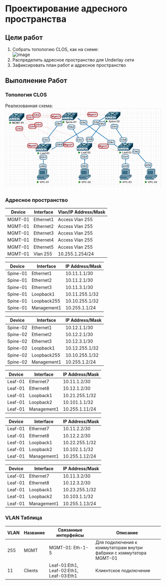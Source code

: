 # Проектирование адресного пространства

## Цели работ

1. Собрать топологию CLOS, как на схеме:\
![image](./DCScheme.avif)
2. Распределить адресное пространство для Underlay сети
3. Зафиксировать план работ и адресное пространство

## Выполнение Работ

### Топология CLOS

Реализованная схема:\
![image](./MyScheme.png)

### Адресное пространство

|Device|Interface|Vlan/IP Address/Mask|
|---|---|---|
|MGMT-01|Ethernet1|Access Vlan 255|
|MGMT-01|Ethernet2|Access Vlan 255|
|MGMT-01|Ethernet3|Access Vlan 255|
|MGMT-01|Ethernet4|Access Vlan 255|
|MGMT-01|Ethernet5|Access Vlan 255|
|MGMT-01|Vlan 255|10.255.1.254/24|

|Device|Interface|IP Address/Mask|
|---|---|---|
|Spine-01|Ethernet1|10.11.1.1/30|
|Spine-01|Ethernet2|10.11.2.1/30|
|Spine-01|Ethernet3|10.11.3.1/30|
|Spine-01|Loopback1|10.11.255.1/32|
|Spine-01|Loopback255|10.10.255.1/32|
|Spine-01|Management1|10.255.1.1/24|

|Device|Interface|IP Address/Mask|
|---|---|---|
|Spine-02|Ethernet1|10.12.1.1/30|
|Spine-02|Ethernet2|10.12.2.1/30|
|Spine-02|Ethernet3|10.12.3.1/30|
|Spine-02|Loopback1|10.12.255.1/32|
|Spine-02|Loopback255|10.10.255.1/32|
|Spine-02|Management1|10.255.1.2/24|

|Device|Interface|IP Address/Mask|
|---|---|---|
|Leaf-01|Ethernet7|10.11.1.2/30|
|Leaf-01|Ethernet8|10.12.1.2/30|
|Leaf-01|Loopback1|10.21.255.1/32|
|Leaf-01|Loopback2|10.101.1.1/32|
|Leaf-01|Management1|10.255.1.11/24|

|Device|Interface|IP Address/Mask|
|---|---|---|
|Leaf-01|Ethernet7|10.11.2.2/30|
|Leaf-01|Ethernet8|10.12.2.2/30|
|Leaf-01|Loopback1|10.22.255.1/32|
|Leaf-01|Loopback2|10.102.1.1/32|
|Leaf-01|Management1|10.255.1.12/24|

|Device|Interface|IP Address/Mask|
|---|---|---|
|Leaf-01|Ethernet7|10.11.3.2/30|
|Leaf-01|Ethernet8|10.12.3.2/30|
|Leaf-01|Loopback1|10.23.255.1/32|
|Leaf-01|Loopback2|10.103.1.1/32|
|Leaf-01|Management1|10.255.1.13/24|

### VLAN Таблица

|VLAN|Название|Связанные интерфейсы|Описание|
|---|---|---|---|
|255|MGMT|MGMT-01: Eth-1-5| Для подключения к коммутаторам внутри фабрики с коммутатора MGMT-01|
|11|Clients|Leaf-01:Eth1, Leaf-02:Eth1, Leaf-03:Eth1|Клиентское подключение|
